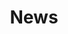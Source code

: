 ---
title: "News"
description: "The latest updates and events from the Sovereign Cloud Stack community."
language: "en"
page: "news"
headline_events: "Events"
headline_news: "News"
headline_blog: "Blog"
more_events_button: "Load more events ↓"
more_news_button: "Load more news ↓"
more_blogPosts_button: "Load more posts ↓"
more_button: "More →"
---